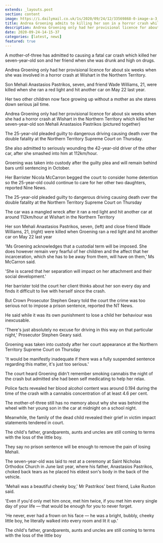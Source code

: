 ```yaml
---
extends: _layouts.post
section: content
image: https://i.dailymail.co.uk/1s/2020/09/24/12/33569868-0-image-a-3_1600946329531.jpg 
title: Andrea Groening admits to killing her son in a horror crash while drunk and stoned at Wishart, NT 
description: Andrea Groening only had her provisional licence for about six weeks when she had a horror crash at Wishart in the Northern Territory on May 22 last year. 
date: 2020-09-24-14-15-37 
categories: [latest, news] 
featured: true 
--- 
```

A mother-of-three has admitted to causing a fatal car crash which killed her seven-year-old son and her friend when she was drunk and high on drugs.

Andrea Groening only had her provisional licence for about six weeks when she was involved in a horror crash at Wishart in the Northern Territory.

Son Mehali Anastasios Pastrikos, seven, and friend Wade Williams, 21, were killed when she ran a red light and hit another car on May 22 last year.

Her two other children now face growing up without a mother as she stares down serious jail time. 

Andrea Groening only had her provisional licence for about six weeks when she had a horror crash at Wishart in the Northern Territory which killed her seven-year-old son Mehali Anastasios Pastrikos (pictured together)

The 25-year-old pleaded guilty to dangerous driving causing death over the double fatality at the Northern Territory Supreme Court on Thursday.

She also admitted to seriously wounding the 42-year-old driver of the other car, after she smashed into him at 112km/hour.

Groening was taken into custody after the guilty plea and will remain behind bars until sentencing in October.

Her Barrister Nicola McCarron begged the court to consider home detention so the 25-year-old could continue to care for her other two daughters, reported Nine News.

The 25-year-old pleaded guilty to dangerous driving causing death over the double fatality at the Northern Territory Supreme Court on Thursday

The car was a mangled wreck after it ran a red light and hit another car at around 112km/hour at Wishart in the Northern Territory 

Her son Mehali Anastasios Pastrikos, seven, (left) and close friend Wade Williams, 21, (right) were killed when Groening ran a red light and hit another car on May 22 last year

'Ms Groening acknowledges that a custodial term will be imposed. She does however remain very fearful of her children and the affect that her incarceration, which she has to be away from them, will have on them,' Ms McCarron said.

'She is scared that her separation will impact on her attachment and their social development.'

Her barrister told the court her client thinks about her son every day and finds it difficult to live with herself since the crash.  

But Crown Prosecutor Stephen Geary told the court the crime was too serious not to impose a prison sentence, reported the NT News. 

He said while it was its own punishment to lose a child her behaviour was inexcusable.

'There's just absolutely no excuse for driving in this way on that particular night,' Prosecutor Stephen Geary said.

Groening was taken into custody after her court appearance at the Northern Territory Supreme Court on Thursday

'It would be manifestly inadequate if there was a fully suspended sentence regarding this matter, it's just too serious.' 

The court heard Groening didn't remember smoking cannabis the night of the crash but admitted she had been self medicating to help her relax.

Police facts revealed her blood alcohol content was around 0.194 during the time of the crash with a cannabis concentration of at least 4.6 per cent. 

The mother-of-three still has no memory about why she was behind the wheel with her young son in the car at midnight on a school night.

Meanwhile, the family of the dead child revealed their grief in victim impact statements tendered in court.

The child's father, grandparents, aunts and uncles are still coming to terms with the loss of the little boy.

They say no prison sentence will be enough to remove the pain of losing Mehali. 

The seven-year-old was laid to rest at a ceremony at Saint Nicholas Orthodox Church in June last year, where his father, Anastasios Pastrikos, choked back tears as he placed his eldest son's body in the back of the vehicle.

'Mehali was a beautiful cheeky boy,' Mr Pastrikos' best friend, Luke Ruxton said.

'Even if you'd only met him once, met him twice, if you met him every single day of your life — that would be enough for you to never forget.

'He never, ever had a frown on his face — he was a bright, bubbly, cheeky little boy, he literally walked into every room and lit it up.'  

 

The child's father, grandparents, aunts and uncles are still coming to terms with the loss of the little boy 

